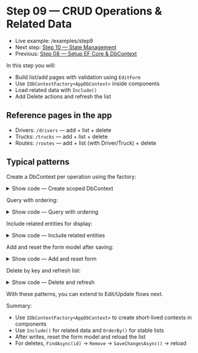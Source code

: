 # Step 09 — CRUD Operations & Related Data

- Live example: /examples/step9
- Next step: [Step 10 — State Management](./Step10.md)
- Previous: [Step 08 — Setup EF Core & DbContext](./Step08.md)

In this step you will:

- Build list/add pages with validation using `EditForm`
- Use `IDbContextFactory<AppDbContext>` inside components
- Load related data with `Include()`
- Add Delete actions and refresh the list

## Reference pages in the app

- Drivers: `/drivers` — add + list + delete
- Trucks: `/trucks` — add + list + delete
- Routes: `/routes` — add + list (with Driver/Truck) + delete

## Typical patterns

Create a DbContext per operation using the factory:

<details>
	<summary>Show code — Create scoped DbContext</summary>

```csharp
using var db = await DbFactory.CreateDbContextAsync();
```

</details>

Query with ordering:

<details>
	<summary>Show code — Query with ordering</summary>

```csharp
drivers = await db.Drivers.OrderBy(d => d.Name).ToListAsync();
```

</details>

Include related entities for display:

<details>
  <summary>Show code — Include related entities</summary>

```csharp
routes = await db.Routes.Include(r => r.Driver)
						.Include(r => r.Truck)
						.OrderBy(r => r.RouteNumber)
						.ToListAsync();
```

</details>

Add and reset the form model after saving:

<details>
	<summary>Show code — Add and reset form</summary>

```csharp
db.Drivers.Add(newDriver);
await db.SaveChangesAsync();
newDriver = new() { LicenseLevel = LicenseLevel.ClassC };
await LoadAsync();
```

</details>

Delete by key and refresh list:

<details>
  <summary>Show code — Delete and refresh</summary>

```csharp
var entity = await db.Drivers.FindAsync(id);
if (entity is not null)
{
	db.Remove(entity);
	await db.SaveChangesAsync();
}
await LoadAsync();
```

</details>

With these patterns, you can extend to Edit/Update flows next.

Summary:

- Use `IDbContextFactory<AppDbContext>` to create short-lived contexts in components
- Use `Include()` for related data and `OrderBy()` for stable lists
- After writes, reset the form model and reload the list
- For deletes, `FindAsync(id)` → `Remove` → `SaveChangesAsync()` → reload
